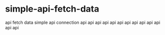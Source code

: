 # simple-api-fetch-data
api fetch data simple
api connection
api api api api api api api api api api api api api
